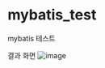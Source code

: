 # mybatis_test
mybatis 테스트

결과 화면
![image](https://github.com/taeyoung0504/mybatis_test/assets/128016593/a9f6953f-241e-414e-8423-120d6a6910ca)
